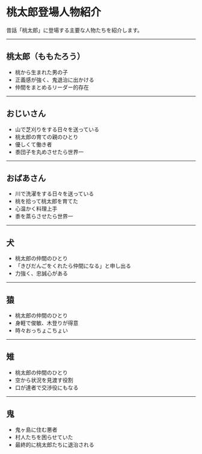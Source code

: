 # 桃太郎登場人物紹介

昔話「桃太郎」に登場する主要な人物たちを紹介します。

---

## 桃太郎（ももたろう）

- 桃から生まれた男の子
- 正義感が強く、鬼退治に出かける
- 仲間をまとめるリーダー的存在

---

## おじいさん

- 山で芝刈りをする日々を送っている
- 桃太郎の育ての親のひとり
- 優しくて働き者
- 黍団子を丸めさせたら世界一

---

## おばあさん

- 川で洗濯をする日々を送っている
- 桃を拾って桃太郎を育てた
- 心温かく料理上手
- 黍を蒸らさせたら世界一

---

## 犬

- 桃太郎の仲間のひとり
- 「きびだんごをくれたら仲間になる」と申し出る
- 力強く、忠誠心がある

---

## 猿

- 桃太郎の仲間のひとり
- 身軽で俊敏、木登りが得意
- 時々おっちょこちょい

---

## 雉

- 桃太郎の仲間のひとり
- 空から状況を見渡す役割
- 口が達者で交渉役にもなる

---

## 鬼

- 鬼ヶ島に住む悪者
- 村人たちを困らせていた
- 最終的に桃太郎たちに退治される
